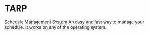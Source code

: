# TARP
Schedule Management System
An easy and fast way to manage your schedule. 
It works on any of the operating system.
